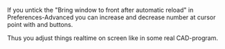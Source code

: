 If you untick the "Bring window to front after automatic reload" in Preferences-Advanced
you can increase and decrease number at cursor point with <F8> and <F7> buttons.

Thus you adjust things realtime on screen like in some real CAD-program.
